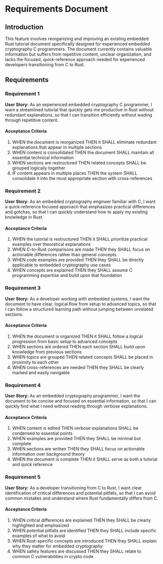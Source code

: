 # Requirements Document

## Introduction

This feature involves reorganizing and improving an existing embedded Rust tutorial document specifically designed for experienced embedded cryptography C programmers. The document currently contains valuable information but suffers from repetitive content, unclear organization, and lacks the focused, quick-reference approach needed for experienced developers transitioning from C to Rust.

## Requirements

### Requirement 1

**User Story:** As an experienced embedded cryptography C programmer, I want a streamlined tutorial that quickly gets me productive in Rust without redundant explanations, so that I can transition efficiently without wading through repetitive content.

#### Acceptance Criteria

1. WHEN the document is reorganized THEN it SHALL eliminate redundant explanations that appear in multiple sections
2. WHEN content is consolidated THEN the document SHALL maintain all essential technical information
3. WHEN sections are restructured THEN related concepts SHALL be grouped logically together
4. IF content appears in multiple places THEN the system SHALL consolidate it into the most appropriate section with cross-references

### Requirement 2

**User Story:** As an embedded cryptography engineer familiar with C, I want a quick-reference focused approach that emphasizes practical differences and gotchas, so that I can quickly understand how to apply my existing knowledge in Rust.

#### Acceptance Criteria

1. WHEN the tutorial is restructured THEN it SHALL prioritize practical examples over theoretical explanations
2. WHEN C-to-Rust comparisons are made THEN they SHALL focus on actionable differences rather than general concepts
3. WHEN code examples are provided THEN they SHALL be directly applicable to embedded cryptography use cases
4. WHEN concepts are explained THEN they SHALL assume C programming expertise and build upon that foundation

### Requirement 3

**User Story:** As a developer working with embedded systems, I want the document to have clear, logical flow from setup to advanced topics, so that I can follow a structured learning path without jumping between unrelated sections.

#### Acceptance Criteria

1. WHEN the document is organized THEN it SHALL follow a logical progression from basic setup to advanced concepts
2. WHEN sections are ordered THEN each section SHALL build upon knowledge from previous sections
3. WHEN topics are grouped THEN related concepts SHALL be placed in proximity to each other
4. WHEN cross-references are needed THEN they SHALL be clearly marked and easily navigable

### Requirement 4

**User Story:** As an embedded cryptography programmer, I want the document to be concise and focused on essential information, so that I can quickly find what I need without reading through verbose explanations.

#### Acceptance Criteria

1. WHEN content is edited THEN verbose explanations SHALL be condensed to essential points
2. WHEN examples are provided THEN they SHALL be minimal but complete
3. WHEN sections are written THEN they SHALL focus on actionable information over background theory
4. WHEN the document is complete THEN it SHALL serve as both a tutorial and quick reference

### Requirement 5

**User Story:** As a developer transitioning from C to Rust, I want clear identification of critical differences and potential pitfalls, so that I can avoid common mistakes and understand where Rust fundamentally differs from C.

#### Acceptance Criteria

1. WHEN critical differences are explained THEN they SHALL be clearly highlighted and emphasized
2. WHEN potential pitfalls are identified THEN they SHALL include specific examples of what to avoid
3. WHEN Rust-specific concepts are introduced THEN they SHALL explain why they matter for embedded cryptography
4. WHEN safety features are discussed THEN they SHALL relate to common C vulnerabilities in crypto code